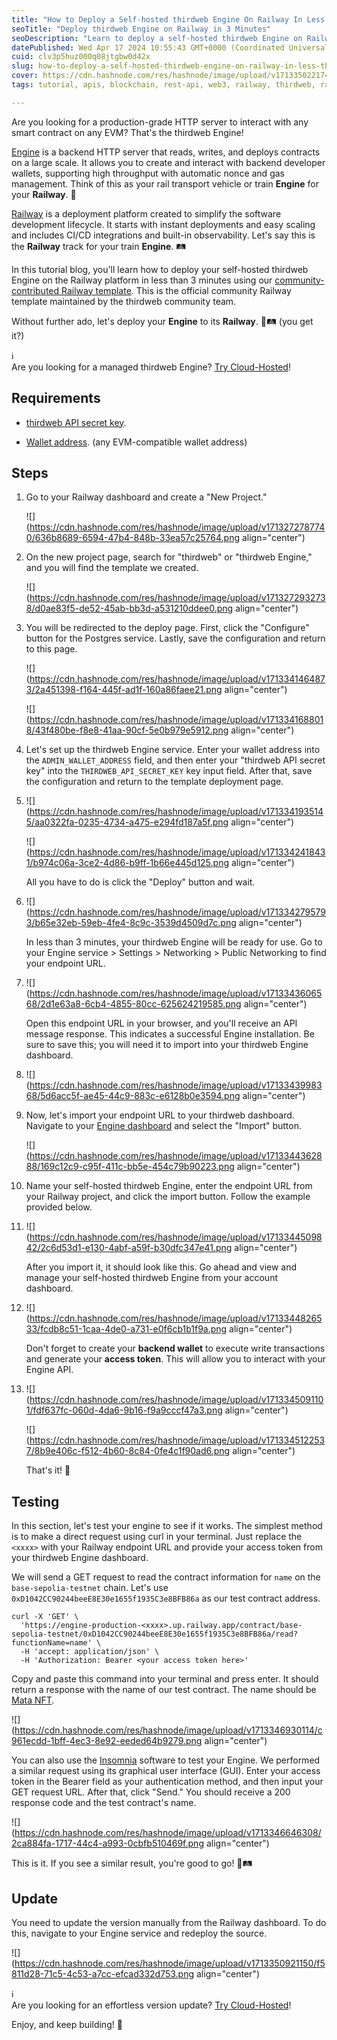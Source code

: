 ```yaml
---
title: "How to Deploy a Self-hosted thirdweb Engine On Railway In Less Than 3 Minutes"
seoTitle: "Deploy thirdweb Engine on Railway in 3 Minutes"
seoDescription: "Learn to deploy a self-hosted thirdweb Engine on Railway in under 3 minutes with this easy tutorial."
datePublished: Wed Apr 17 2024 10:55:43 GMT+0000 (Coordinated Universal Time)
cuid: clv3p5huz000q08jtgbw0d42x
slug: how-to-deploy-a-self-hosted-thirdweb-engine-on-railway-in-less-than-3-minutes
cover: https://cdn.hashnode.com/res/hashnode/image/upload/v1713350221743/c7670eb7-e0e6-4c84-b796-22f530328b00.jpeg
tags: tutorial, apis, blockchain, rest-api, web3, railway, thirdweb, railway-app

---
```


Are you looking for a production-grade HTTP server to interact with any smart contract on any EVM? That's the thirdweb Engine!

[Engine](https://thirdweb.com/engine/) is a backend HTTP server that reads, writes, and deploys contracts on a large scale. It allows you to create and interact with backend developer wallets, supporting high throughput with automatic nonce and gas management. Think of this as your rail transport vehicle or train **Engine** for your **Railway**. 🚂

[Railway](https://railway.app/) is a deployment platform created to simplify the software development lifecycle. It starts with instant deployments and easy scaling and includes CI/CD integrations and built-in observability. Let's say this is the **Railway** track for your train **Engine**. 🛤️

In this tutorial blog, you'll learn how to deploy your self-hosted thirdweb Engine on the Railway platform in less than 3 minutes using our [community-contributed Railway template](https://railway.app/template/fcEVay). This is the official community Railway template maintained by the thirdweb community team.

Without further ado, let's deploy your **Engine** to its **Railway**. 🚂🛤️ (you get it?)

<div data-node-type="callout">
<div data-node-type="callout-emoji">ℹ</div>
<div data-node-type="callout-text">Are you looking for a managed thirdweb Engine? <a target="_blank" rel="noopener noreferrer nofollow" href="https://thirdweb.com/dashboard/engine?requestCloudHosted" style="pointer-events: none">Try Cloud-Hosted</a>!</div>
</div>

## Requirements

* [thirdweb API secret key](https://portal.thirdweb.com/account/api-keys#:~:text=Secret%20Key%2D%20Used%20to%20access%20the%20enabled%20thirdweb%20infrastructure%20services%20by%20identifying%20and%20authenticating%20your%20application%20from%20a%20backend.%20Sharing%20or%20exposing%20this%20key%20to%20others%20is%20unsafe%20because%20it%20grants%20access%20to%20all%20services.).
    
* [Wallet address](https://portal.thirdweb.com/glossary/wallet). (any EVM-compatible wallet address)
    

## Steps

1. Go to your Railway dashboard and create a "New Project."
    
    ![](https://cdn.hashnode.com/res/hashnode/image/upload/v1713272787740/636b8689-6594-47b4-848b-33ea57c25764.png align="center")
    
2. On the new project page, search for "thirdweb" or "thirdweb Engine," and you will find the template we created.
    
    ![](https://cdn.hashnode.com/res/hashnode/image/upload/v1713272932738/d0ae83f5-de52-45ab-bb3d-a531210ddee0.png align="center")
    
3. You will be redirected to the deploy page. First, click the "Configure" button for the Postgres service. Lastly, save the configuration and return to this page.
    
    ![](https://cdn.hashnode.com/res/hashnode/image/upload/v1713341464873/2a451398-f164-445f-ad1f-160a86faee21.png align="center")
    
    ![](https://cdn.hashnode.com/res/hashnode/image/upload/v1713341688018/43f480be-f8e8-41aa-90cf-5e0b979e5912.png align="center")
    
4. Let's set up the thirdweb Engine service. Enter your wallet address into the `ADMIN_WALLET_ADDRESS` field, and then enter your "thirdweb API secret key" into the `THIRDWEB_API_SECRET_KEY` key input field. After that, save the configuration and return to the template deployment page.
    
5. ![](https://cdn.hashnode.com/res/hashnode/image/upload/v1713341935145/aa0322fa-0235-4734-a475-e294fd187a5f.png align="center")
    
    ![](https://cdn.hashnode.com/res/hashnode/image/upload/v1713342418431/b974c06a-3ce2-4d86-b9ff-1b66e445d125.png align="center")
    
    All you have to do is click the "Deploy" button and wait.
    
6. ![](https://cdn.hashnode.com/res/hashnode/image/upload/v1713342795793/b65e32eb-59eb-4fe4-8c9c-3539d4509d7c.png align="center")
    
    In less than 3 minutes, your thirdweb Engine will be ready for use. Go to your Engine service &gt; Settings &gt; Networking &gt; Public Networking to find your endpoint URL.
    
7. ![](https://cdn.hashnode.com/res/hashnode/image/upload/v1713343606568/2d1e63a8-6cb4-4855-80cc-625624219585.png align="center")
    
    Open this endpoint URL in your browser, and you'll receive an API message response. This indicates a successful Engine installation. Be sure to save this; you will need it to import into your thirdweb Engine dashboard.
    
8. ![](https://cdn.hashnode.com/res/hashnode/image/upload/v1713343998368/5d6acc5f-ae45-44c9-883c-e6128b0e3594.png align="center")
    
9. Now, let's import your endpoint URL to your thirdweb dashboard. Navigate to your [Engine dashboard](https://thirdweb.com/dashboard/engine) and select the "Import" button.
    
    ![](https://cdn.hashnode.com/res/hashnode/image/upload/v1713344362888/169c12c9-c95f-411c-bb5e-454c79b90223.png align="center")
    
10. Name your self-hosted thirdweb Engine, enter the endpoint URL from your Railway project, and click the import button. Follow the example provided below.
    
11. ![](https://cdn.hashnode.com/res/hashnode/image/upload/v1713344509842/2c6d53d1-e130-4abf-a59f-b30dfc347e41.png align="center")
    
    After you import it, it should look like this. Go ahead and view and manage your self-hosted thirdweb Engine from your account dashboard.
    
12. ![](https://cdn.hashnode.com/res/hashnode/image/upload/v1713344826533/fcdb8c51-1caa-4de0-a731-e0f6cb1b1f9a.png align="center")
    
    Don't forget to create your **backend wallet** to execute write transactions and generate your **access token**. This will allow you to interact with your Engine API.
    
13. ![](https://cdn.hashnode.com/res/hashnode/image/upload/v1713345091101/fdf637fc-060d-4da6-9b16-f9a9cccf47a3.png align="center")
    
    ![](https://cdn.hashnode.com/res/hashnode/image/upload/v1713345122537/8b9e406c-f512-4b60-8c84-0fe4c1f90ad6.png align="center")
    
    That's it! 🚀
    

## Testing

In this section, let's test your engine to see if it works. The simplest method is to make a direct request using curl in your terminal. Just replace the `<xxxx>` with your Railway endpoint URL and provide your access token from your thirdweb Engine dashboard.

We will send a GET request to read the contract information for `name` on the `base-sepolia-testnet` chain. Let's use `0xD1042CC90244beeE8E30e1655f1935C3e8BFB86a` as our test contract address.

```plaintext
curl -X 'GET' \
  'https://engine-production-<xxxx>.up.railway.app/contract/base-sepolia-testnet/0xD1042CC90244beeE8E30e1655f1935C3e8BFB86a/read?functionName=name' \
  -H 'accept: application/json' \
  -H 'Authorization: Bearer <your access token here>'
```

Copy and paste this command into your terminal and press enter. It should return a response with the name of our test contract. The name should be [Mata NFT](https://thirdweb.com/base-sepolia-testnet/0xD1042CC90244beeE8E30e1655f1935C3e8BFB86a).

![](https://cdn.hashnode.com/res/hashnode/image/upload/v1713346930114/c961ecdd-1bff-4ec3-8e92-eeded64b9279.png align="center")

You can also use the [Insomnia](https://insomnia.rest/) software to test your Engine. We performed a similar request using its graphical user interface (GUI). Enter your access token in the Bearer field as your authentication method, and then input your GET request URL. After that, click "Send." You should receive a 200 response code and the test contract's name.

![](https://cdn.hashnode.com/res/hashnode/image/upload/v1713346646308/2ca884fa-1717-44c4-a993-0cbfb510469f.png align="center")

This is it. If you see a similar result, you're good to go! 🚂🛤️

## Update

You need to update the version manually from the Railway dashboard. To do this, navigate to your Engine service and redeploy the source.

![](https://cdn.hashnode.com/res/hashnode/image/upload/v1713350921150/f5811d28-71c5-4c53-a7cc-efcad332d753.png align="center")

<div data-node-type="callout">
<div data-node-type="callout-emoji">ℹ</div>
<div data-node-type="callout-text">Are you looking for an effortless version update? <a target="_blank" rel="noopener noreferrer nofollow" href="https://thirdweb.com/dashboard/engine?requestCloudHosted" style="pointer-events: none">Try Cloud-Hosted</a>!</div>
</div>

Enjoy, and keep building! 🫶